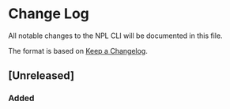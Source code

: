 # Change Log

All notable changes to the NPL CLI will be documented in this file.

The format is based on [Keep a Changelog](https://keepachangelog.com/en/1.1.0/).

## [Unreleased]

### Added
